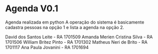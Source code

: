 Agenda V0.1
================================

Agenda realizada em python
A operação do sistema é basicamente cadastra pessoas na opção 1 e lista a agenda na opção 2.

David dos Santos Leite - RA 1701509
Amanda Merien Cristina Silva - RA 1701506
William Britez Pinto - RA 1701302
Matheus Neri de Brito - RA 1701117
Ana Paula Jovanini - RA 1701694
